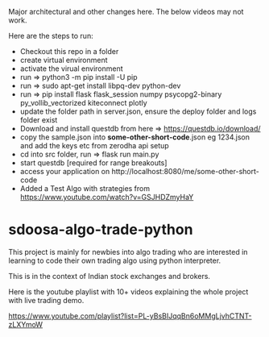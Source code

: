 Major architectural and other changes here. The below videos may not work.

Here are the steps to run:

* Checkout this repo in a folder
* create virtual environment
* activate the virual environment
* run => python3 -m pip install -U pip
* run => sudo apt-get install libpq-dev python-dev
* run => pip install flask flask_session numpy psycopg2-binary py_vollib_vectorized kiteconnect plotly
* update the folder path in server.json, ensure the deploy folder and logs folder exist
* Download and install questdb from here => https://questdb.io/download/
* copy the sample.json into **some-other-short-code**.json eg 1234.json and add the keys etc from zerodha api setup
* cd into src folder, run => flask run main.py
* start questdb [required for range breakouts]
* access your application on http://localhost:8080/me/some-other-short-code
* Added a Test Algo with strategies from https://www.youtube.com/watch?v=GSJHDZmyHaY



# sdoosa-algo-trade-python

This project is mainly for newbies into algo trading who are interested in learning to code their own trading algo using python interpreter.

This is in the context of Indian stock exchanges and brokers.

Here is the youtube playlist with 10+ videos explaining the whole project with live trading demo.

https://www.youtube.com/playlist?list=PL-yBsBIJqqBn6oMMgLjvhCTNT-zLXYmoW
